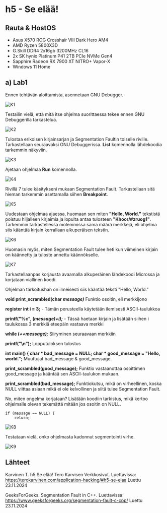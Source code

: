 # h5 - Se elää!

## Rauta & HostOS

- Asus X570 ROG Crosshair VIII Dark Hero AM4
- AMD Ryzen 5800X3D
- G.Skill DDR4 2x16gb 3200MHz CL16
- 2x SK hynix Platinum P41 2TB PCIe NVMe Gen4
- Sapphire Radeon RX 7900 XT NITRO+ Vapor-X
- Windows 11 Home

## a) Lab1
Ennen tehtävän aloittamista, asennetaan GNU Debugger.

![K1](1.png)

Testailin vielä, että mitä itse ohjelma suorittaessa tekee ennen GNU Debuggerilla tarkastelua.

![K2](2.png)

Tulostaa erikoisen kirjainsarjan ja Segmentation Faultin toiselle riville. Tarkastellaan seuraavaksi GNU Debuggerissa. **List** komennolla lähdekoodia tarkemmin näkyviin.

![K3](3.png)

Ajetaan ohjelmaa **Run** komennolla.

![K4](4.png)

Rivillä 7 tulee käsitykseni mukaan Segmentation Fault. Tarkastellaan sitä hieman tarkemmin asettamalla siihen **Breakpoint**.

![K5](5.png)

Uudestaan ohjelmaa ajaessa, huomaan sen miten **"Hello, World."** tekstistä poistuu hiljalleen kirjaimia ja lopulta antaa tulosteen **"Khoor/#zruog1"**. Tarkemmin tarkastellessa molemmissa sama määrä merkkejä, eli ohjelma siis kääntää kirjain kerrallaan alkuperäisen tekstin.

![K6](6.png)

Huomasin myös, miten Segmentation Fault tulee heti kun viimeinen kirjain on käännetty ja tuloste annettu käännökselle.

![K7](7.png)

Tarkastellaanpas korjausta avaamalla alkuperäinen lähdekoodi Microssa ja korjataan viallinen koodi.

Ohjelman tarkoitushan on ilmeisesti siis kääntää teksti "Hello, World." 

**void print_scrambled(char *message)*** Funktio osoitin, eli merkkijono

**register int i = 3;** - Tämän perusteella käytetään ilemisesti ASCII-taulukkoa

**printf("%c", (*message)+i);*** - Tässä haetaan kirjain ja lisätään siihen i taulukossa 3 merkkiä eteepäin vastaava merkki

**while (*++message);*** Siiryminen seuraavaan merkkiin

**printf("\n");** Lopputuloksen tulostus

**int main()
{
  char * bad_message = NULL;
  char * good_message = "Hello, world.";** Muuttujat bad_message & good_message.

**print_scrambled(good_message);** Funktio vastaanottaa osoittimen good_message ja kääntää sen ASCII-taulukon mukaan.

**print_scrambled(bad_message);** Funktiokutsu, mikä on virheellinen, koska NULL viittaa asiaan mikä ei ole kelvollinen ja siitä tulee Segmentation Fault.

No, miten ongelma korjataan? Lisätään koodiin tarkistus, mikä kertoo ohjelmalle olevan tekemättä mitään jos osoitin on NULL.

    if (message == NULL) {
        return;

![K8](8.png)

Testataan vielä, onko ohjelmasta kadonnut segmentointi virhe.

![K9](9.png)

## Lähteet

Karvinen T. h5 Se elää! Tero Karvisen Verkkosivut. Luettavissa: https://terokarvinen.com/application-hacking/#h5-se-elaa Luettu 23.11.2024

GeeksForGeeks. Segmentation Fault in C++. Luettavissa: https://www.geeksforgeeks.org/segmentation-fault-c-cpp/ Luettu 23.11.2024

